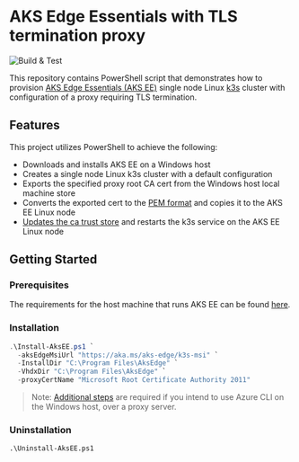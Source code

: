 # AKS Edge Essentials with TLS termination proxy

![Build & Test](https://github.com/azure-samples/azure-edge-extensions-aksee-proxy-certs/actions/workflows/build.yml/badge.svg)

This repository contains PowerShell script that demonstrates how to provision [AKS Edge Essentials (AKS EE)](https://learn.microsoft.com/en-us/azure/aks/hybrid/aks-edge-overview) single node Linux [k3s](https://k3s.io/) cluster with configuration of a proxy requiring TLS termination.

## Features

This project utilizes PowerShell to achieve the following:

* Downloads and installs AKS EE on a Windows host
* Creates a single node Linux k3s cluster with a default configuration
* Exports the specified proxy root CA cert from the Windows host local machine store
* Converts the exported cert to the [PEM format](https://en.wikipedia.org/wiki/Privacy-Enhanced_Mail) and copies it to the AKS EE Linux node
* [Updates the ca trust store](https://www.linux.org/docs/man8/update-ca-trust.html) and restarts the k3s service on the AKS EE Linux node

## Getting Started

### Prerequisites

The requirements for the host machine that runs AKS EE can be found [here](https://learn.microsoft.com/en-us/azure/aks/hybrid/aks-edge-system-requirements#hardware-requirements).

### Installation

```powershell
.\Install-AksEE.ps1 `
  -aksEdgeMsiUrl "https://aka.ms/aks-edge/k3s-msi" `
  -InstallDir "C:\Program Files\AksEdge" `
  -VhdxDir "C:\Program Files\AksEdge" `
  -proxyCertName "Microsoft Root Certificate Authority 2011"
```

>Note: [Additional steps](https://learn.microsoft.com/en-us/cli/azure/use-cli-effectively?tabs=bash%2Cbash2#work-behind-a-proxy) are required if you intend to use Azure CLI on the Windows host, over a proxy server.

### Uninstallation

`.\Uninstall-AksEE.ps1`
